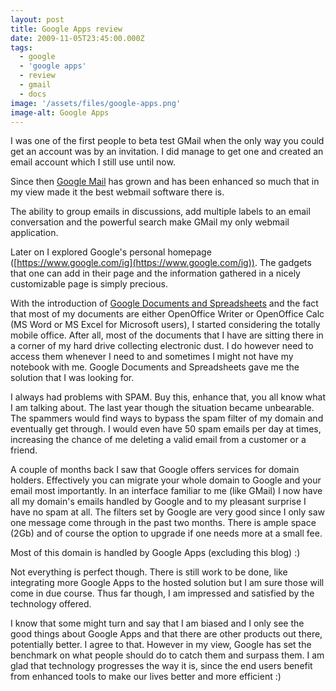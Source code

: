 ```yaml
---
layout: post
title: Google Apps review
date: 2009-11-05T23:45:00.000Z
tags:
  - google
  - 'google apps'
  - review
  - gmail
  - docs
image: '/assets/files/google-apps.png'
image-alt: Google Apps
---
```

I was one of the first people to beta test GMail when the only way you could get an account was by an invitation. I did manage to get one and created an email account which I still use until now.

Since then [Google Mail](https://www.gmail.com/) has grown and has been enhanced so much that in my view made it the best webmail software there is.

The ability to group emails in discussions, add multiple labels to an email conversation and the powerful search make GMail my only webmail application.

Later on I explored Google's personal homepage ([https://www.google.com/ig](https://www.google.com/ig)). The gadgets that one can add in their page and the information gathered in a nicely customizable page is simply precious.

With the introduction of [Google Documents and Spreadsheets](https://docs.google.com/) and the fact that most of my documents are either OpenOffice Writer or OpenOffice Calc (MS Word or MS Excel for Microsoft users), I started considering the totally mobile office. After all, most of the documents that I have are sitting there in a corner of my hard drive collecting electronic dust. I do however need to access them whenever I need to and sometimes I might not have my notebook with me. Google Documents and Spreadsheets gave me the solution that I was looking for.

I always had problems with SPAM. Buy this, enhance that, you all know what I am talking about. The last year though the situation became unbearable. The spammers would find ways to bypass the spam filter of my domain and eventually get through. I would even have 50 spam emails per day at times, increasing the chance of me deleting a valid email from a customer or a friend.

A couple of months back I saw that Google offers services for domain holders. Effectively you can migrate your whole domain to Google and your email most importantly. In an interface familiar to me (like GMail) I now have all my domain's emails handled by Google and to my pleasant surprise I have no spam at all. The filters set by Google are very good since I only saw one message come through in the past two months. There is ample space (2Gb) and of course the option to upgrade if one needs more at a small fee.

Most of this domain is handled by Google Apps (excluding this blog) :)

Not everything is perfect though. There is still work to be done, like integrating more Google Apps to the hosted solution but I am sure those will come in due course. Thus far though, I am impressed and satisfied by the technology offered.

I know that some might turn and say that I am biased and I only see the good things about Google Apps and that there are other products out there, potentially better. I agree to that. However in my view, Google has set the benchmark on what people should do to catch them and surpass them. I am glad that technology progresses the way it is, since the end users benefit from enhanced tools to make our lives better and more efficient :)

